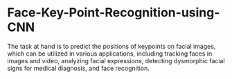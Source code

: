 # Face-Key-Point-Recognition-using-CNN
The task at hand is to predict the positions of keypoints on facial images, which can be utilized in various applications, including tracking faces in images and video, analyzing facial expressions, detecting dysmorphic facial signs for medical diagnosis, and face recognition.
